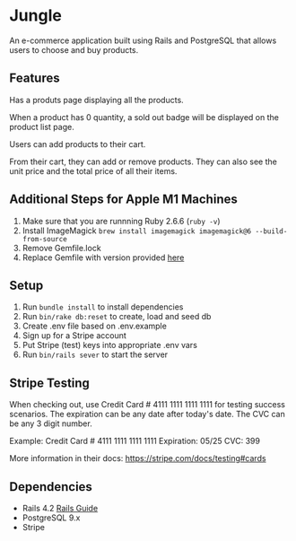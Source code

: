 # Jungle

An e-commerce application built using Rails and PostgreSQL that allows users to choose and buy products. 

## Features

Has a produts page displaying all the products. 

When a product has 0 quantity, a sold out badge will be displayed on the product list page.

Users can add products to their cart. 

From their cart, they can add or remove products. They can also see the unit price and the total price of all their items. 



## Additional Steps for Apple M1 Machines

1. Make sure that you are runnning Ruby 2.6.6 (`ruby -v`)
1. Install ImageMagick `brew install imagemagick imagemagick@6 --build-from-source`
2. Remove Gemfile.lock
3. Replace Gemfile with version provided [here](https://gist.githubusercontent.com/FrancisBourgouin/831795ae12c4704687a0c2496d91a727/raw/ce8e2104f725f43e56650d404169c7b11c33a5c5/Gemfile)

## Setup

1. Run `bundle install` to install dependencies
2. Run `bin/rake db:reset` to create, load and seed db
3. Create .env file based on .env.example
4. Sign up for a Stripe account
5. Put Stripe (test) keys into appropriate .env vars
6. Run `bin/rails sever` to start the server

## Stripe Testing

When checking out, use Credit Card # 4111 1111 1111 1111 for testing success scenarios. The expiration can be any date after today's date. The CVC can be any 3 digit number. 

Example: Credit Card # 4111 1111 1111 1111 Expiration: 05/25 CVC: 399

More information in their docs: <https://stripe.com/docs/testing#cards>

## Dependencies

* Rails 4.2 [Rails Guide](http://guides.rubyonrails.org/v4.2/)
* PostgreSQL 9.x
* Stripe


